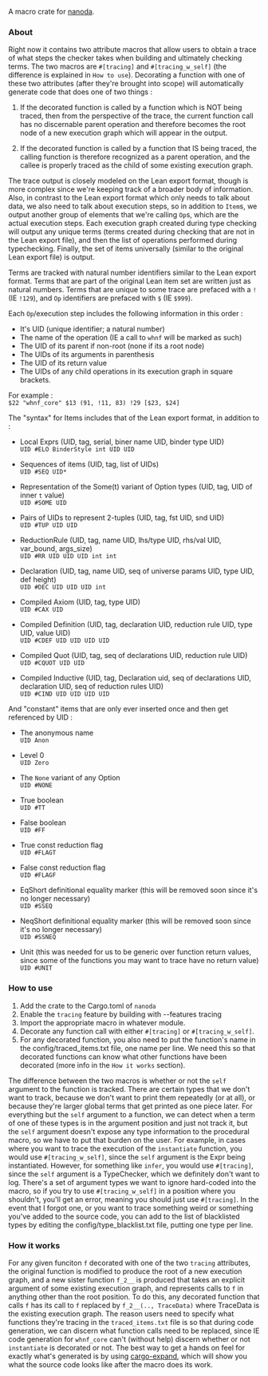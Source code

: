 A macro crate for [nanoda](https://github.com/ammkrn/nanoda).

### About

Right now it contains two attribute macros that allow users to obtain a trace of what steps the checker takes when building and ultimately checking terms. The two macros are `#[tracing]` and `#[tracing_w_self]` (the difference is explained in `How to use`). Decorating a function with one of these two attributes (after they're brought into scope) will automatically generate code that does one of two things :

1. If the decorated function is called by a function which is NOT being traced, then from the perspective of the trace, the current function call has no discernable parent operation and therefore becomes the root node of a new execution graph which will appear in the output.

2. If the decorated function is called by a function that IS being traced, the calling function is therefore recognized as a parent operation, and the callee is properly traced as the child of some existing execution graph.

The trace output is closely modeled on the Lean export format, though is more complex since we're keeping track of a broader body of information. Also, in contrast to the Lean export format which only needs to talk about data, we also need to talk about execution steps, so in addition to `Item`s, we output another group of elements that we're calling `Op`s, which are the actual execution steps. Each execution graph created during type checking will output any unique terms (terms created during checking that are not in the Lean export file), and then the list of operations performed during typechecking. Finally, the set of items universally (similar to the original Lean export file) is output.

Terms are tracked with natural number identifiers similar to the Lean export format. Terms that are part of the original Lean item set are written just as natural numbers. Terms that are unique to some trace are prefaced with a `!` (IE `!129`), and `Op` identifiers are prefaced with `$` (IE `$999`).

Each `Op`/execution step includes the following information in this order :
+ It's UID (unique identifier; a natural number)
+ The name of the operation (IE a call to `whnf` will be marked as such)
+ The UID of its parent if non-root (none if its a root node)
+ The UIDs of its arguments in parenthesis
+ The UID of its return value
+ The UIDs of any child operations in its execution graph in square brackets.

For example :<br/>
`$22 "whnf_core" $13 (91, !11, 83) !29 [$23, $24]`

The "syntax" for Items includes that of the Lean export format, in addition to :
+ Local Exprs  (UID, tag, serial, biner name UID, binder type UID)<br/>
`UID #ELO BinderStyle int UID UID`  

+ Sequences of items (UID, tag, list of UIDs)<br/>
`UID #SEQ UID*`

+ Representation of the Some(t) variant of Option<T> types (UID, tag, UID of inner `t` value)<br/>
`UID #SOME UID`

+ Pairs of UIDs to represent 2-tuples (UID, tag, fst UID, snd UID)<br/>
`UID #TUP UID UID`

+ ReductionRule (UID, tag, name UID, lhs/type UID, rhs/val UID, var_bound, args_size)<br/>
`UID #RR UID UID UID int int`

+ Declaration (UID, tag, name UID, seq of universe params UID, type UID, def height)<br/>
`UID #DEC UID UID UID int`

+ Compiled Axiom (UID, tag, type UID)<br/>
`UID #CAX UID`

+ Compiled Definition (UID, tag, declaration UID, reduction rule UID, type UID, value UID)<br/>
`UID #CDEF UID UID UID UID`

+ Compiled Quot (UID, tag, seq of declarations UID, reduction rule UID)<br/>
`UID #CQUOT UID UID`

+ Compiled Inductive (UID, tag, Declaration uid, seq of declarations UID, declaration UID, seq of reduction rules UID)<br/>
`UID #CIND UID UID UID UID`

And "constant" items that are only ever inserted once and then get referenced by UID :<br/>

+ The anonymous name<br/>
`UID Anon`

+ Level 0<br/>
`UID Zero`

+ The `None` variant of any Option<T><br/>
`UID #NONE`

+ True boolean<br/>
`UID #TT`

+ False boolean<br/>
`UID #FF`

+ True const reduction flag<br/>
`UID #FLAGT`

+ False const reduction flag<br/>
`UID #FLAGF`

+ EqShort definitional equality marker (this will be removed soon since it's no longer necessary)<br/>
`UID #SSEQ`

+ NeqShort definitional equality marker (this will be removed soon since it's no longer necessary)<br/>
`UID #SSNEQ`


+ Unit (this was needed for us to be generic over function return values, since some of the functions
you may want to trace have no return value)<br/>
`UID #UNIT`

### How to use

1. Add the crate to the Cargo.toml of `nanoda`
2. Enable the `tracing` feature by building with --features tracing
3. Import the appropriate macro in whatever module.
4. Decorate any function call with either `#[tracing]` or `#[tracing_w_self]`. 
5. For any decorated function, you also need to put the function's name in the config/traced_items.txt file, one name per line. We need this so that decorated functions can know what other functions have been decorated (more info in the `How it works` section).

The difference between the two macros is whether or not the `self` argument to the function is tracked. There are certain types that we don't want to track, because we don't want to print them repeatedly (or at all), or because they're larger global terms that get printed as one piece later. For everything but the `self` argument to a function, we can detect when a term of one of these types is in the argument position and just not track it, but the `self` argument doesn't expose any type information to the procedural macro, so we have to put that burden on the user. For example, in cases where you want to trace the execution of the `instantiate` function, you would use `#[tracing_w_self]`, since the `self` argument is the Expr being instantiated. However, for something like `infer`, you would use `#[tracing]`, since the `self` argument is a TypeChecker, which we definitely don't want to log. There's a set of argument types we want to ignore hard-coded into the macro, so if you try to use `#[tracing_w_self]` in a position where you shouldn't, you'll get an error, meaning you should just use `#[tracing]`. In the event that I forgot one, or you want to trace something weird or something you've added to the source code, you can add to the list of blacklisted types by editing the config/type_blacklist.txt file, putting one type per line.


### How it works

For any given funciton `f` decorated with one of the two `tracing` attributes, the original function is modified to produce the root of a new execution graph, and a new sister function `f_2__` is produced that takes an explicit argument of some existing execution graph, and represents calls to `f` in anything other than the root position. To do this, any decorated function that calls `f` has its call to `f` replaced by `f_2__(.., TraceData)` where TraceData is the existing execution graph. The reason users need to specify what functions they're tracing in the `traced_items.txt` file is so that during code generation, we can discern what function calls need to be replaced, since IE code generation for `whnf_core` can't (without help) discern whether or not `instantiate` is decorated or not. The best way to get a hands on feel for exactly what's generated is by using [cargo-expand](https://github.com/dtolnay/cargo-expand), which will show you what the source code looks like after the macro does its work.












